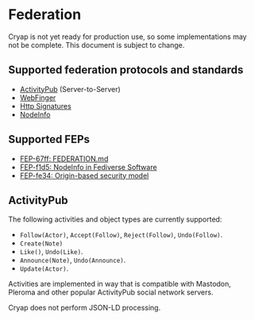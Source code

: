 # Federation
Cryap is not yet ready for production use, so some implementations may not be complete. This document is subject to change.
## Supported federation protocols and standards
- [ActivityPub](https://www.w3.org/TR/activitypub) (Server-to-Server)
- [WebFinger](https://webfinger.net)
- [Http Signatures](https://datatracker.ietf.org/doc/html/draft-cavage-http-signatures)
- [NodeInfo](https://nodeinfo.diaspora.softwares)

## Supported FEPs
- [FEP-67ff: FEDERATION.md](https://codeberg.org/silverpill/feps/src/branch/main/67ff/fep-67ff.md)
- [FEP-f1d5: NodeInfo in Fediverse Software](https://codeberg.org/fediverse/fep/src/branch/main/fep/f1d5/fep-f1d5.md)
- [FEP-fe34: Origin-based security model](https://codeberg.org/silverpill/feps/src/branch/main/fe34/fep-fe34.md)

## ActivityPub
The following activities and object types are currently supported:
- `Follow(Actor)`, `Accept(Follow)`, `Reject(Follow)`, `Undo(Follow)`.
- `Create(Note)`
- `Like()`, `Undo(Like)`.
- `Announce(Note)`, `Undo(Announce)`.
- `Update(Actor)`.

Activities are implemented in way that is compatible with Mastodon, Pleroma and other popular ActivityPub social network servers.

Cryap does not perform JSON-LD processing.
